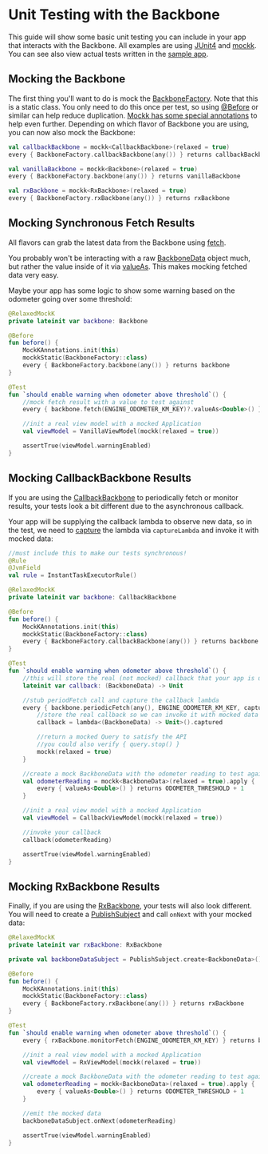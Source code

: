 # Unit Testing with the Backbone

This guide will show some basic unit testing you can include in your app that interacts with the Backbone.
All examples are using [JUnit4](https://junit.org/junit4/) and [mockk](https://mockk.io).
You can see also view actual tests written in the [sample app](https://github.com/PeopleNet/trimble-mobile-ecosystem-platform/tree/master/sample-app/app/src/test/java/com/trimble/ttm/mepsampleapp).

## Mocking the Backbone

The first thing you'll want to do is mock the [BackboneFactory](https://maine-docs.dev-public.connectedfleet.io/com.trimble.ttm.backbone.api/-backbone-factory/). Note that this is a static class.
 You only need to do this once per test, so using [@Before](https://junit.org/junit4/javadoc/4.12/org/junit/Before.html) or similar
can help reduce duplication. [Mockk has some special
annotations](https://mockk.io/#annotations) to help even further.
Depending on which flavor of Backbone you are using, you can now also mock the Backbone:

```kotlin
val callbackBackbone = mockk<CallbackBackbone>(relaxed = true)
every { BackboneFactory.callbackBackbone(any()) } returns callbackBackbone

val vanillaBackbone = mockk<Backbone>(relaxed = true)
every { BackboneFactory.backbone(any()) } returns vanillaBackbone

val rxBackbone = mockk<RxBackbone>(relaxed = true)
every { BackboneFactory.rxBackbone(any()) } returns rxBackbone
```

## Mocking Synchronous Fetch Results

All flavors can grab the latest data from the Backbone using [fetch](https://maine-docs.dev-public.connectedfleet.io/com.trimble.ttm.backbone.api/-backbone/fetch.html).

You probably won't be interacting with a raw [BackboneData](https://maine-docs.dev-public.connectedfleet.io/com.trimble.ttm.backbone.api/-backbone-data/) object much, but rather the value inside of it via [valueAs](https://maine-docs.dev-public.connectedfleet.io/com.trimble.ttm.backbone.api/-backbone-data/value-as.html). This makes mocking fetched data very easy.

Maybe your app has some logic to show some warning based on the odometer going over some threshold:

```kotlin
@RelaxedMockK
private lateinit var backbone: Backbone

@Before
fun before() {
    MockKAnnotations.init(this)
    mockkStatic(BackboneFactory::class)
    every { BackboneFactory.backbone(any()) } returns backbone
}

@Test
fun `should enable warning when odometer above threshold`() {
    //mock fetch result with a value to test against
    every { backbone.fetch(ENGINE_ODOMETER_KM_KEY)?.valueAs<Double>() } returns ODOMETER_THRESHOLD + 1

    //init a real view model with a mocked Application
    val viewModel = VanillaViewModel(mockk(relaxed = true))

    assertTrue(viewModel.warningEnabled)
}
```


## Mocking CallbackBackbone Results

If you are using the [CallbackBackbone](https://maine-docs.dev-public.connectedfleet.io/com.trimble.ttm.backbone.api/-callback-backbone/) to periodically fetch or monitor results, your tests look a bit different due to the asynchronous callback.

Your app will be supplying the callback lambda to observe new data, so in the test, we need to [capture](https://mockk.io/#capturing) the lambda via `captureLambda` and invoke it with mocked data:

```kotlin
//must include this to make our tests synchronous!
@Rule
@JvmField
val rule = InstantTaskExecutorRule()

@RelaxedMockK
private lateinit var backbone: CallbackBackbone

@Before
fun before() {
    MockKAnnotations.init(this)
    mockkStatic(BackboneFactory::class)
    every { BackboneFactory.callbackBackbone(any()) } returns backbone
}

@Test
fun `should enable warning when odometer above threshold`() {
    //this will store the real (not mocked) callback that your app is using
    lateinit var callback: (BackboneData) -> Unit

    //stub periodFetch call and capture the callback lambda
    every { backbone.periodicFetch(any(), ENGINE_ODOMETER_KM_KEY, captureLambda()) } answers {
        //store the real callback so we can invoke it with mocked data
        callback = lambda<(BackboneData) -> Unit>().captured

        //return a mocked Query to satisfy the API
        //you could also verify { query.stop() }
        mockk(relaxed = true)
    }

    //create a mock BackboneData with the odometer reading to test against
    val odometerReading = mockk<BackboneData>(relaxed = true).apply {
        every { valueAs<Double>() } returns ODOMETER_THRESHOLD + 1
    }

    //init a real view model with a mocked Application
    val viewModel = CallbackViewModel(mockk(relaxed = true))

    //invoke your callback
    callback(odometerReading)

    assertTrue(viewModel.warningEnabled)
}
```

## Mocking RxBackbone Results

Finally, if you are using the [RxBackbone](https://maine-docs.dev-public.connectedfleet.io/com.trimble.ttm.backbone.api/-rx-backbone/), your tests will also look different. You will need to create a [PublishSubject](http://reactivex.io/RxJava/javadoc/io/reactivex/subjects/PublishSubject.html) and call `onNext` with your mocked data:

```kotlin
@RelaxedMockK
private lateinit var rxBackbone: RxBackbone

private val backboneDataSubject = PublishSubject.create<BackboneData>()

@Before
fun before() {
    MockKAnnotations.init(this)
    mockkStatic(BackboneFactory::class)
    every { BackboneFactory.rxBackbone(any()) } returns rxBackbone
}

@Test
fun `should enable warning when odometer above threshold`() {
    every { rxBackbone.monitorFetch(ENGINE_ODOMETER_KM_KEY) } returns backboneDataSubject

    //init a real view model with a mocked Application
    val viewModel = RxViewModel(mockk(relaxed = true))

    //create a mock BackboneData with the odometer reading to test against
    val odometerReading = mockk<BackboneData>(relaxed = true).apply {
        every { valueAs<Double>() } returns ODOMETER_THRESHOLD + 1
    }

    //emit the mocked data
    backboneDataSubject.onNext(odometerReading)

    assertTrue(viewModel.warningEnabled)
}
```